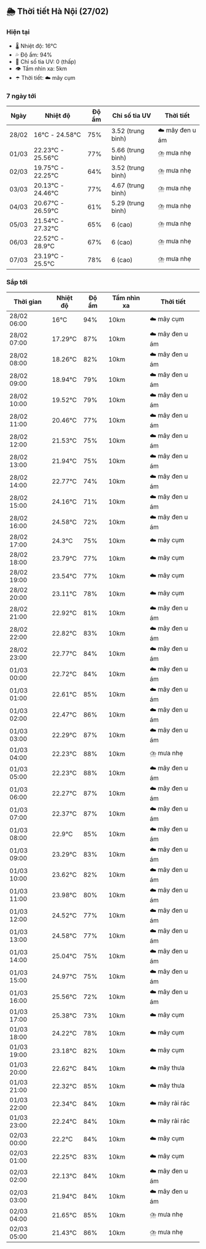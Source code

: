 ## 🌦️ Thời tiết Hà Nội (27/02)

### Hiện tại

- 🌡️ Nhiệt độ: 16℃
- 💦 Độ ẩm: 94%
- 🌟 Chỉ số tia UV: 0 (thấp)
- 👁️ Tầm nhìn xa: 5km
- ☂️ Thời tiết: ☁️ mây cụm

### 7 ngày tới

| Ngày | Nhiệt độ | Độ ẩm | Chỉ số tia UV | Thời tiết |
| --- | --- | --- | --- | --- |
| 28/02 | 16℃ - 24.58℃ | 75% | 3.52 (trung bình) | ☁️ mây đen u ám |
| 01/03 | 22.23℃ - 25.56℃ | 77% | 5.66 (trung bình) | ⛈️ mưa nhẹ |
| 02/03 | 19.75℃ - 22.25℃ | 64% | 3.52 (trung bình) | ⛈️ mưa nhẹ |
| 03/03 | 20.13℃ - 24.46℃ | 77% | 4.67 (trung bình) | ⛈️ mưa nhẹ |
| 04/03 | 20.67℃ - 26.59℃ | 61% | 5.29 (trung bình) | ⛈️ mưa nhẹ |
| 05/03 | 21.54℃ - 27.32℃ | 65% | 6 (cao) | ⛈️ mưa nhẹ |
| 06/03 | 22.52℃ - 28.9℃ | 67% | 6 (cao) | ⛈️ mưa nhẹ |
| 07/03 | 23.19℃ - 25.5℃ | 78% | 6 (cao) | ⛈️ mưa nhẹ |

### Sắp tới

| Thời gian | Nhiệt độ | Độ ẩm | Tầm nhìn xa | Thời tiết |
| --- | --- | --- | --- | --- |
| 28/02 06:00 | 16℃ | 94% | 10km | ☁️ mây cụm |
| 28/02 07:00 | 17.29℃ | 87% | 10km | ☁️ mây đen u ám |
| 28/02 08:00 | 18.26℃ | 82% | 10km | ☁️ mây đen u ám |
| 28/02 09:00 | 18.94℃ | 79% | 10km | ☁️ mây đen u ám |
| 28/02 10:00 | 19.52℃ | 79% | 10km | ☁️ mây đen u ám |
| 28/02 11:00 | 20.46℃ | 77% | 10km | ☁️ mây đen u ám |
| 28/02 12:00 | 21.53℃ | 75% | 10km | ☁️ mây đen u ám |
| 28/02 13:00 | 21.94℃ | 75% | 10km | ☁️ mây đen u ám |
| 28/02 14:00 | 22.77℃ | 74% | 10km | ☁️ mây đen u ám |
| 28/02 15:00 | 24.16℃ | 71% | 10km | ☁️ mây đen u ám |
| 28/02 16:00 | 24.58℃ | 72% | 10km | ☁️ mây đen u ám |
| 28/02 17:00 | 24.3℃ | 75% | 10km | ☁️ mây cụm |
| 28/02 18:00 | 23.79℃ | 77% | 10km | ☁️ mây cụm |
| 28/02 19:00 | 23.54℃ | 77% | 10km | ☁️ mây cụm |
| 28/02 20:00 | 23.11℃ | 78% | 10km | ☁️ mây cụm |
| 28/02 21:00 | 22.92℃ | 81% | 10km | ☁️ mây đen u ám |
| 28/02 22:00 | 22.82℃ | 83% | 10km | ☁️ mây đen u ám |
| 28/02 23:00 | 22.77℃ | 84% | 10km | ☁️ mây đen u ám |
| 01/03 00:00 | 22.72℃ | 84% | 10km | ☁️ mây đen u ám |
| 01/03 01:00 | 22.61℃ | 85% | 10km | ☁️ mây đen u ám |
| 01/03 02:00 | 22.47℃ | 86% | 10km | ☁️ mây đen u ám |
| 01/03 03:00 | 22.29℃ | 87% | 10km | ☁️ mây đen u ám |
| 01/03 04:00 | 22.23℃ | 88% | 10km | ⛈️ mưa nhẹ |
| 01/03 05:00 | 22.23℃ | 88% | 10km | ☁️ mây đen u ám |
| 01/03 06:00 | 22.27℃ | 87% | 10km | ☁️ mây đen u ám |
| 01/03 07:00 | 22.37℃ | 87% | 10km | ☁️ mây đen u ám |
| 01/03 08:00 | 22.9℃ | 85% | 10km | ☁️ mây đen u ám |
| 01/03 09:00 | 23.29℃ | 83% | 10km | ☁️ mây đen u ám |
| 01/03 10:00 | 23.62℃ | 82% | 10km | ☁️ mây đen u ám |
| 01/03 11:00 | 23.98℃ | 80% | 10km | ☁️ mây đen u ám |
| 01/03 12:00 | 24.52℃ | 77% | 10km | ☁️ mây đen u ám |
| 01/03 13:00 | 24.58℃ | 77% | 10km | ☁️ mây đen u ám |
| 01/03 14:00 | 25.04℃ | 75% | 10km | ☁️ mây đen u ám |
| 01/03 15:00 | 24.97℃ | 75% | 10km | ☁️ mây đen u ám |
| 01/03 16:00 | 25.56℃ | 72% | 10km | ☁️ mây đen u ám |
| 01/03 17:00 | 25.38℃ | 73% | 10km | ☁️ mây cụm |
| 01/03 18:00 | 24.22℃ | 78% | 10km | ☁️ mây cụm |
| 01/03 19:00 | 23.18℃ | 82% | 10km | ☁️ mây cụm |
| 01/03 20:00 | 22.62℃ | 84% | 10km | ☁️ mây thưa |
| 01/03 21:00 | 22.32℃ | 85% | 10km | ☁️ mây thưa |
| 01/03 22:00 | 22.34℃ | 84% | 10km | ☁️ mây rải rác |
| 01/03 23:00 | 22.24℃ | 84% | 10km | ☁️ mây rải rác |
| 02/03 00:00 | 22.2℃ | 84% | 10km | ☁️ mây cụm |
| 02/03 01:00 | 22.25℃ | 83% | 10km | ☁️ mây cụm |
| 02/03 02:00 | 22.13℃ | 84% | 10km | ☁️ mây đen u ám |
| 02/03 03:00 | 21.94℃ | 84% | 10km | ☁️ mây đen u ám |
| 02/03 04:00 | 21.65℃ | 85% | 10km | ⛈️ mưa nhẹ |
| 02/03 05:00 | 21.43℃ | 86% | 10km | ⛈️ mưa nhẹ |
